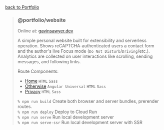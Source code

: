 [back to Portfolio](../../README.md)

> ### @portfolio/website
>
> Online at: [gavinsawyer.dev](https://gavinsawyer.dev)
>
> A simple personal website built for extensibility and serverless operation. Shows reCAPTCHA-authenticated users a contact form and the author's live Focus mode (`Do Not Disturb`/`Driving`/etc.). Analytics are collected on user interactions like scrolling, sending messages, and following links.
>
> Route Components:
> - [Home](src/app/routeComponents/home) `HTML` `Sass`
> - [Otherwise](src/app/routeComponents/otherwise) `Angular Universal` `HTML` `Sass`
> - [Privacy](src/app/routeComponents/privacy) `HTML` `Sass`
>
> `% npm run build` Create both browser and server bundles, prerender routes. \
> `% npm run deploy` Deploy to Cloud Run \
> `% npm run serve` Run local development server \
> `% npm run serve-ssr` Run local development server with SSR
